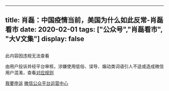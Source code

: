 
---
title:  肖磊：中国疫情当前，美国为什么如此反常-肖磊看市
date: 2020-02-01
tags: ["公众号","肖磊看市", "大V文集"]
display: false
---


## 
此内容因违规无法查看

由用户投诉并经平台审核，涉嫌使用低俗、误导、煽动类词语引人不适或造成微信用户混淆，查看[对应规则](http://mp.weixin.qq.com/mp/opshowpage?action=oplaw&amp;id=36&amp;t=operation/faq_index#wechat_redirect)


[我要申诉](http://mp.weixin.qq.com/s?__biz=MjM5NDAwMTA2MA==&mid=224557261&idx=1&sn=567225495aa2663d2e693f9f53b16c16#wechat_redirect)
[微信公众平台运营中心](http://mp.weixin.qq.com/mp/opshowpage?action=main#wechat_redirect)

